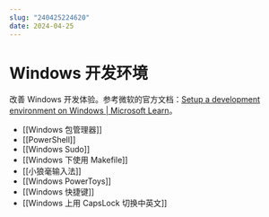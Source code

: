 ```yaml
---
slug: "240425224620"
date: 2024-04-25
---
```


# Windows 开发环境

改善 Windows 开发体验。参考微软的官方文档：[Setup a development environment on Windows | Microsoft Learn](https://learn.microsoft.com/en-us/windows/dev-environment/)。

- [[Windows 包管理器]]
- [[PowerShell]]
- [[Windows Sudo]]
- [[Windows 下使用 Makefile]]
- [[小狼毫输入法]]
- [[Windows PowerToys]]
- [[Windows 快捷键]]
- [[Windows 上用 CapsLock 切换中英文]]

